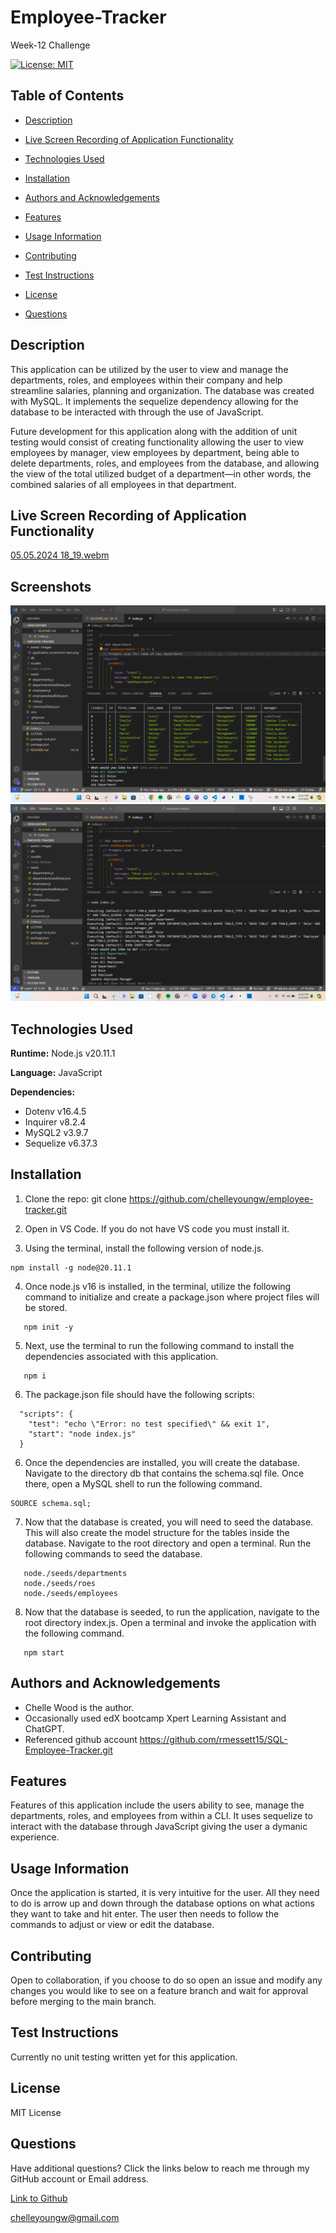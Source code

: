 # Employee-Tracker
Week-12 Challenge

[![License: MIT](https://img.shields.io/badge/License-MIT-blue.svg)](https://opensource.org/licenses/MIT)

## Table of Contents

 * [Description](#description)

 * [Live Screen Recording of Application Functionality](#live-screen-recording-of-application-functionality)

 * [Technologies Used](#technologies-used)

 * [Installation](#installation)

 * [Authors and Acknowledgements](#authors-and-acknowledgements)

 * [Features](#features)

 * [Usage Information](#usage-information)

 * [Contributing](#contributing)

 * [Test Instructions](#test-instructions)

 * [License](#license)

 * [Questions](#questions)

## Description

This application can be utilized by the user to view and manage the departments, roles, and employees within their company and help streamline salaries, planning and organization. The database was created with MySQL. It implements the sequelize dependency allowing for the database to be interacted with through the use of JavaScript. 

Future development for this application along with the addition of unit testing would consist of creating functionality allowing the user to view employees by manager, view employees by department, being able to delete departments, roles, and employees from the database, and allowing the view of the total utilized budget of a department—in other words, the combined salaries of all employees in that department.

## Live Screen Recording of Application Functionality

[05.05.2024 18_19.webm](https://github.com/chelleyoungw/employee-tracker/assets/153236313/3b695f38-2dbe-4b22-b4e3-54684821c742)

## Screenshots

![Screenshot1-week-12-challenge](./assets/images/application-screenshot-database.png)
![Screenshot2-week-12-challenge](./assets/images/application-screenshot-start.png)

## Technologies Used

**Runtime:** Node.js v20.11.1

**Language:** JavaScript

**Dependencies:**

- Dotenv v16.4.5
- Inquirer v8.2.4
- MySQL2 v3.9.7
- Sequelize v6.37.3

## Installation

1. Clone the repo:
   git clone https://github.com/chelleyoungw/employee-tracker.git

2. Open in VS Code. If you do not have VS code you must install it.

3. Using the terminal, install the following version of node.js.
```
npm install -g node@20.11.1
```
4. Once node.js v16 is installed, in the terminal, utilize the following command to initialize and create a package.json where project files will be stored.
```
   npm init -y 
```

5. Next, use the terminal to run the following command to install the dependencies associated with this application.
```
   npm i
```
6. The package.json file should have the following scripts:
```
  "scripts": {
    "test": "echo \"Error: no test specified\" && exit 1",
    "start": "node index.js"
  }
```
6. Once the dependencies are installed, you will create the database. Navigate to the directory db that contains the schema.sql file. Once there, open a MySQL shell to run the following command.
```
SOURCE schema.sql;
```
7. Now that the database is created, you will need to seed the database. This will also create the model structure for the tables inside the database. Navigate to the root directory and open a terminal. Run the following commands to seed the database.
```
   node./seeds/departments
   node./seeds/roes
   node./seeds/employees
   ```
8. Now that the database is seeded, to run the application, navigate to the root directory index.js. Open a terminal and invoke the application with the following command.
```
   npm start
```

## Authors and Acknowledgements

- Chelle Wood is the author.
- Occasionally used edX bootcamp Xpert Learning Assistant and ChatGPT. 
- Referenced github account https://github.com/rmessett15/SQL-Employee-Tracker.git

## Features

Features of this application include the users ability to see, manage the departments, roles, and employees from within a CLI. It uses sequelize to interact with the database through JavaScript giving the user a dymanic experience.

## Usage Information

Once the application is started, it is very intuitive for the user. All they need to do is arrow up and down through the database options on what actions they want to take and hit enter. The user then needs to follow the commands to adjust or view or edit the database.

## Contributing

Open to collaboration, if you choose to do so open an issue and modify any changes you would like to see on a feature branch and wait for approval before merging to the main branch.

## Test Instructions

Currently no unit testing written yet for this application.

## License

MIT License

## Questions

Have additional questions? Click the links below to reach me through my GitHub account or Email address.

[Link to Github](https://github.com/chelleyoungw)

<a href="mailto:chelleyoungw@gmail.com">chelleyoungw@gmail.com</a>
